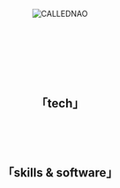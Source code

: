 <p align="center">
  <img src="https://i.imgur.com/Z122Rle.png" alt="CALLEDNAO"/>

</p>
<br>
<h3 align="center">
  <img src="https://img.shields.io/github/followers/callednao?color=%237A40FF&style=for-the-badge" alt=""/>
  <img src="https://komarev.com/ghpvc/?username=callednao&color=7A40FF&style=for-the-badge" alt=""/> 
  <br>
  <img src="https://lanyard-profile-readme.vercel.app/api/814113487542157352?theme=dark&bg=0d1117&animated=true&hideDiscrim=true&borderRadius=15px" alt=""/>
</h3>
<br>
<h2 align="center" >「tech」</h2>
<p align="center">
  <img src="https://img.shields.io/badge/dart-%230175C2.svg?color=%237A40FF&style=for-the-badge&logo=dart&logoColor=white" alt=""/>
  <img src="https://img.shields.io/badge/Java-ED8B00?color=%237A40FF&style=for-the-badge&logo=java&logoColor=white" alt=""/>
  <img src="https://img.shields.io/badge/JavaScript-323330?color=%237A40FF&style=for-the-badge&logo=javascript&logoColor=white" alt=""/>
  <img src="https://img.shields.io/badge/Python-758AAA?color=%237A40FF&style=for-the-badge&logo=Python&logoColor=white" alt=""/>
  <img src="https://img.shields.io/badge/html5-%23E34F26.svg?color=%237A40FF&style=for-the-badge&logo=html5&logoColor=white" alt=""/>
  <img src="https://img.shields.io/badge/css3-%231572B6.svg?color=%237A40FF&style=for-the-badge&logo=css3&logoColor=white" alt=""/>
</p>
<br>
<h2 align="center" >「skills & software」</h2>
<p align="center">
  <img src="https://img.shields.io/badge/MariaDB-003545?color=%237A40FF&style=for-the-badge&logo=mariadb&logoColor=white" alt=""/>
  <img src="https://img.shields.io/badge/Figma-F24E1E?color=%237A40FF&style=for-the-badge&logo=figma&logoColor=white" alt=""/>
  <img src="https://img.shields.io/badge/React_Native-20232A?color=%237A40FF&style=for-the-badge&logo=react&logoColor=white" alt=""/>
  <img src="https://img.shields.io/badge/PyCharm-000000.svg?color=%237A40FF&style=for-the-badge&logo=PyCharm&logoColor=white" alt=""/>
  <img src="https://img.shields.io/badge/Discord-7289DA?color=%237A40FF&style=for-the-badge&logo=discord&logoColor=white" alt=""/>
</p>
<br>

